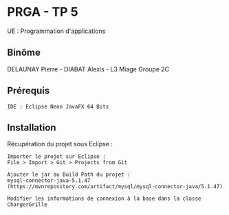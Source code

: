 # PRGA - TP 5

UE : Programmation d'applications

## Binôme

DELAUNAY Pierre - DIABAT Alexis - L3 Miage Groupe 2C


## Prérequis

```
IDE : Eclipse Neon JavaFX 64 Bits
```

## Installation

Récupération du projet sous Eclipse :

```
Importer le projet sur Eclipse :
File > Import > Git > Projects from Git

Ajouter le jar au Build Path du projet :  
mysql-connector-java-5.1.47 (https://mvnrepository.com/artifact/mysql/mysql-connector-java/5.1.47)

Modifier les informations de connexion à la base dans la classe ChargerGrille
```
